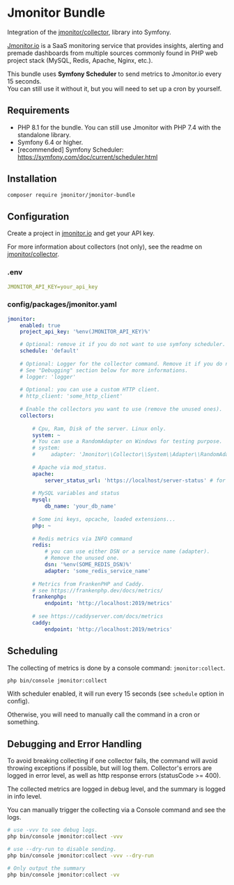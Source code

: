 # Jmonitor Bundle

Integration of the [jmonitor/collector](https://github.com/jmonitor/collector), library into Symfony.  

[Jmonitor.io](https://jmonitor.io) is a SaaS monitoring service that provides insights, alerting and premade dashboards from multiple sources commonly found in PHP web project stack (MySQL, Redis, Apache, Nginx, etc.).

This bundle uses **Symfony Scheduler** to send metrics to Jmonitor.io every 15 seconds.  
You can still use it without it, but you will need to set up a cron by yourself.

## Requirements
- PHP 8.1 for the bundle. You can still use Jmonitor with PHP 7.4 with the standalone library.
- Symfony 6.4 or higher.
- [recommended] Symfony Scheduler: https://symfony.com/doc/current/scheduler.html 

## Installation

```bash
composer require jmonitor/jmonitor-bundle
```
## Configuration

Create a project in [jmonitor.io](https://jmonitor.io) and get your API key.  

For more information about collectors (not only), see the readme on [jmonitor/collector](https://github.com/jmonitor/collector). 

### .env
```yaml
JMONITOR_API_KEY=your_api_key
```

### config/packages/jmonitor.yaml
```yaml
jmonitor:
    enabled: true
    project_api_key: '%env(JMONITOR_API_KEY)%'

    # Optional: remove it if you do not want to use symfony scheduler.
    schedule: 'default' 
    
    # Optional: Logger for the collector command. Remove it if you do not want to use logging.
    # See "Debugging" section below for more informations.
    # logger: 'logger'
    
    # Optional: you can use a custom HTTP client.
    # http_client: 'some_http_client'
    
    # Enable the collectors you want to use (remove the unused ones).
    collectors:
        
        # Cpu, Ram, Disk of the server. Linux only.
        system: ~
        # You can use a RandomAdapter on Windows for testing purpose.
        # system:
        #     adapter: 'Jmonitor\\Collector\\System\\Adapter\\RandomAdapter'
        
        # Apache via mod_status.
        apache:
            server_status_url: 'https://localhost/server-status' # for more informations, see https://github.com/jmonitor/collector?tab=readme-ov-file#apache 
        
        # MySQL variables and status
        mysql:
            db_name: 'your_db_name'
            
        # Some ini keys, opcache, loaded extensions...
        php: ~
        
        # Redis metrics via INFO command
        redis:
            # you can use either DSN or a service name (adapter). 
            # Remove the unused one.
            dsn: '%env(SOME_REDIS_DSN)%'
            adapter: 'some_redis_service_name'
            
        # Metrics from FrankenPHP and Caddy.
        # see https://frankenphp.dev/docs/metrics/ 
        frankenphp:
            endpoint: 'http://localhost:2019/metrics'
            
        # see https://caddyserver.com/docs/metrics
        caddy:
            endpoint: 'http://localhost:2019/metrics'
```
## Scheduling

The collecting of metrics is done by a console command: `jmonitor:collect`.  

```bash
php bin/console jmonitor:collect
```

With scheduler enabled, it will run every 15 seconds (see `schedule` option in config). 

Otherwise, you will need to manually call the command in a cron or something.

## Debugging and Error Handling
To avoid breaking collecting if one collector fails, the command will avoid throwing exceptions if possible, but will log them.
Collector's errors are logged in error level, as well as http response errors (statusCode >= 400).

The collected metrics are logged in debug level, and the summary is logged in info level.

You can manually trigger the collecting via a Console command and see the logs.

```bash
# use -vvv to see debug logs. 
php bin/console jmonitor:collect -vvv

# use --dry-run to disable sending. 
php bin/console jmonitor:collect -vvv --dry-run

# Only output the summary
php bin/console jmonitor:collect -vv
```
